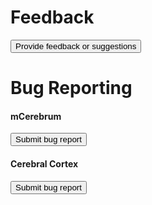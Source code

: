 <script type="text/javascript" src="https://md2korg.atlassian.net/s/463656ebdf0010e63f7a8c72a675b214-T/sli67f/72002/b6b48b2829824b869586ac216d119363/2.0.14/_/download/batch/com.atlassian.jira.collector.plugin.jira-issue-collector-plugin:issuecollector/com.atlassian.jira.collector.plugin.jira-issue-collector-plugin:issuecollector.js?locale=en-US&collectorId=c845e9c4"></script>
<script type="text/javascript" src="https://md2korg.atlassian.net/s/463656ebdf0010e63f7a8c72a675b214-T/sli67f/72002/b6b48b2829824b869586ac216d119363/2.0.14/_/download/batch/com.atlassian.jira.collector.plugin.jira-issue-collector-plugin:issuecollector/com.atlassian.jira.collector.plugin.jira-issue-collector-plugin:issuecollector.js?locale=en-US&collectorId=53de3368"></script>
<script type="text/javascript" src="https://md2korg.atlassian.net/s/463656ebdf0010e63f7a8c72a675b214-T/sli67f/72002/b6b48b2829824b869586ac216d119363/2.0.14/_/download/batch/com.atlassian.jira.collector.plugin.jira-issue-collector-plugin:issuecollector/com.atlassian.jira.collector.plugin.jira-issue-collector-plugin:issuecollector.js?locale=en-US&collectorId=b5074839"></script>

# Feedback
<button type="button" class="btn btn-primary" id="feedback-button">Provide feedback or suggestions</button>

# Bug Reporting
#### mCerebrum
<button type="button" class="btn btn-danger" id="mc-bug-button">Submit bug report</button>
#### Cerebral Cortex
<button type="button" class="btn btn-danger" id="cc-bug-button">Submit bug report</button>


<script type="text/javascript">
window.ATL_JQ_PAGE_PROPS =  $.extend(window.ATL_JQ_PAGE_PROPS, {
  'c845e9c4' : {
    "triggerFunction": function(showCollectorDialog) {
      //Requires that jQuery is available!
      jQuery("#mc-bug-button").click(function(e) {
        e.preventDefault();
        showCollectorDialog();
      });
    },
    // ==== we add the code below to set the field values ====
    fieldValues: {
      description : 'Details: \n\n\nExpected result: \n\n\nActual result: \n\n\nSteps to reproduce: \n\n\nAdditional information: \n\n',
      environment : 'Android version: \nApplication name: \nApplication version: '
    }
  },
  '53de3368' : {
    "triggerFunction": function(showCollectorDialog) {
      //Requires that jQuery is available!
      jQuery("#cc-bug-button").click(function(e) {
        e.preventDefault();
        showCollectorDialog();
      });
    },
    // ==== we add the code below to set the field values ====
    fieldValues: {
      description : 'Details: \n\n\nExpected result: \n\n\nActual result: \n\n\nSteps to reproduce: \n\n\nAdditional information: \n\n'
    }
  },
  'b5074839' : {
    "triggerFunction": function(showCollectorDialog) {
      //Requires that jQuery is available!
      jQuery("#feedback-button").click(function(e) {
        e.preventDefault();
        showCollectorDialog();
      });
    }
  },
});
</script>
